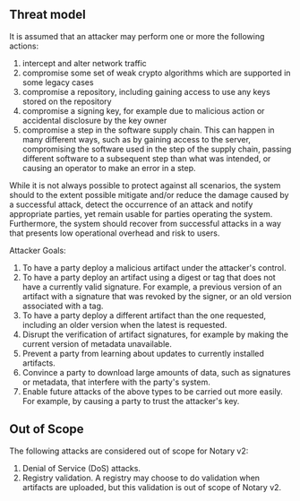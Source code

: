 ## Threat model

It is assumed that an attacker may perform one or more the following actions:

1. intercept and alter network traffic
2. compromise some set of weak crypto algorithms which are supported in some legacy cases
3. compromise a repository, including gaining access to use any keys stored on the repository
4. compromise a signing key, for example due to malicious action or accidental disclosure by the key owner
5. compromise a step in the software supply chain.  This can happen in many different ways, such as by gaining access to the server, compromising the software used in the step of the supply chain, passing different software to a subsequent step than what was intended, or causing an operator to make an error in a step.

While it is not always possible to protect against all scenarios, the system should to the extent possible mitigate and/or reduce the damage caused by a successful attack, detect the occurrence of an attack and notify appropriate parties, yet remain usable for parties operating the system.  Furthermore, the system should recover from successful attacks in a way that presents low operational overhead and risk to users.

Attacker Goals:
1. To have a party deploy a malicious artifact under the attacker's control.
2. To have a party deploy an artifact using a digest or tag that does not have a currently valid signature.  For example, a previous version of an artifact with a signature that was revoked by the signer, or an old version associated with a tag.
3. To have a party deploy a different artifact than the one requested, including an older version when the latest is requested.
4. Disrupt the verification of artifact signatures, for example by making the current version of metadata unavailable.
5. Prevent a party from learning about updates to currently installed artifacts.
6. Convince a party to download large amounts of data, such as signatures or metadata, that interfere with the party's system.
7. Enable future attacks of the above types to be carried out more easily.  For example, by causing a party to trust the attacker's key.

## Out of Scope
The following attacks are considered out of scope for Notary v2:
1. Denial of Service (DoS) attacks.
2. Registry validation. A registry may choose to do validation when artifacts are uploaded, but this validation is out of scope of Notary v2.
